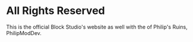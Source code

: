 # All Rights Reserved
This is the official Block Studio's website as
well with the of Philip's Ruins, PhilipModDev.

